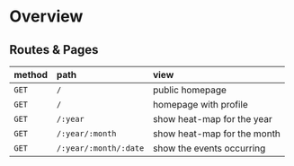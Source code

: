 # Overview

## Routes & Pages

| method | path | view |
| :--- |:--- | :--- |
| `GET` | `/` | public homepage |
| `GET` | `/` | homepage with profile |
| `GET` | `/:year` | show heat-map for the year |
| `GET` | `/:year/:month` | show heat-map for the month |
| `GET` | `/:year/:month/:date` | show the events occurring |
